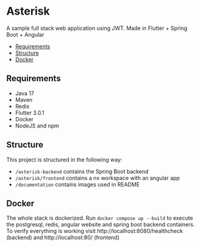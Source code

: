 # Asterisk

A sample full stack web application using JWT. Made in Flutter + Spring Boot + Angular

- [Requirements](#requirements)
- [Structure](#structure)
- [Docker](#docker)

## Requirements
* Java 17
* Maven
* Redis
* Flutter 3.0.1
* Docker
* NodeJS and npm

## Structure
This project is structured in the following way:
* ``/asterisk-backend`` contains the Spring Boot backend
* ``/asterisk/frontend`` contains a nx workspace with an angular app
* ``/documentation`` contains images used in README

## Docker
The whole stack is dockerized. Run ``docker compose up --build`` to execute the postgresql, redis, angular website and spring boot backend containers.
To verify everything is working visit http://localhost:8080/healthcheck (backend) and http://localhost:80/ (frontend)